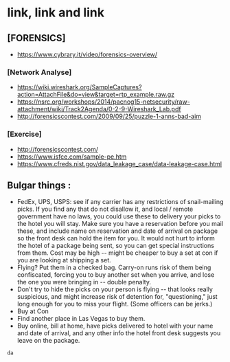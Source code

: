 
# link, link and link
## [FORENSICS]
* https://www.cybrary.it/video/forensics-overview/
### [Network Analyse]
* https://wiki.wireshark.org/SampleCaptures?action=AttachFile&do=view&target=rtp_example.raw.gz
* https://nsrc.org/workshops/2014/pacnog15-netsecurity/raw-attachment/wiki/Track2Agenda/0-2-9-Wireshark_Lab.pdf
* http://forensicscontest.com/2009/09/25/puzzle-1-anns-bad-aim
### [Exercise]
* http://forensicscontest.com/
* https://www.isfce.com/sample-pe.htm
* https://www.cfreds.nist.gov/data_leakage_case/data-leakage-case.html
## Bulgar things :
* FedEx, UPS, USPS: see if any carrier has any restrictions of snail-mailing picks. If you find any that do not disallow it, and local / remote government have no laws, you could use these to delivery your picks to the hotel you will stay. Make sure you have a reservation before you mail these, and include name on reservation and date of arrival on package so the front desk can hold the item for you. It would not hurt to inform the hotel of a package being sent, so you can get special instructions from them. Cost may be high -- might be cheaper to buy a set at con if you are looking at shipping a set.
* Flying? Put them in a checked bag. Carry-on runs risk of them being confiscated, forcing you to buy another set when you arrive, and lose the one you were bringing in -- double penalty.
* Don't try to hide the picks on your person is flying -- that looks really suspicious, and might increase risk of detention for, "questioning," just long enough for you to miss your flight. (Some officers can be jerks.)
* Buy at Con
* Find another place in Las Vegas to buy them.
* Buy online, bill at home, have picks delivered to hotel with your name and date of arrival, and any other info the hotel front desk suggests you leave on the package.


```
da
```
